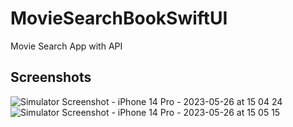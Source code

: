 # MovieSearchBookSwiftUI
Movie Search App with API

## Screenshots

![Simulator Screenshot - iPhone 14 Pro - 2023-05-26 at 15 04 24](https://github.com/oznurkandakoglu/MovieSearchBookSwiftUI/assets/73194842/29200513-d90e-449b-a822-14034e0bf942)
![Simulator Screenshot - iPhone 14 Pro - 2023-05-26 at 15 05 15](https://github.com/oznurkandakoglu/MovieSearchBookSwiftUI/assets/73194842/d8b929e5-527d-41f3-8270-91a36c6bf4a6)
